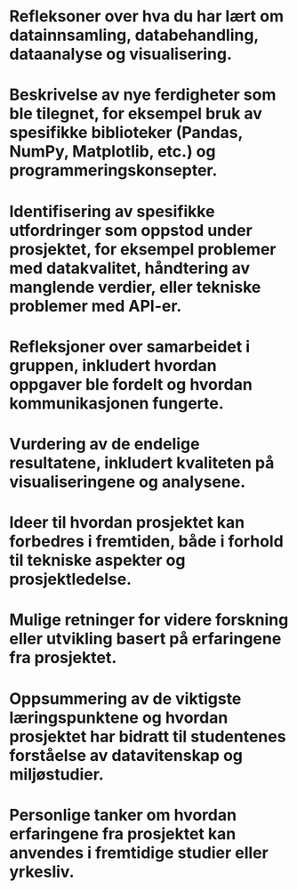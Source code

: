 # Refleksoner over hva du har lært om datainnsamling, databehandling, dataanalyse og visualisering.

# Beskrivelse av nye ferdigheter som ble tilegnet, for eksempel bruk av spesifikke biblioteker (Pandas, NumPy, Matplotlib, etc.) og programmeringskonsepter.

# Identifisering av spesifikke utfordringer som oppstod under prosjektet, for eksempel problemer med datakvalitet, håndtering av manglende verdier, eller tekniske problemer med API-er.

# Refleksjoner over samarbeidet i gruppen, inkludert hvordan oppgaver ble fordelt og hvordan kommunikasjonen fungerte.

# Vurdering av de endelige resultatene, inkludert kvaliteten på visualiseringene og analysene.

# Ideer til hvordan prosjektet kan forbedres i fremtiden, både i forhold til tekniske aspekter og prosjektledelse.

# Mulige retninger for videre forskning eller utvikling basert på erfaringene fra prosjektet.

# Oppsummering av de viktigste læringspunktene og hvordan prosjektet har bidratt til studentenes forståelse av datavitenskap og miljøstudier.

# Personlige tanker om hvordan erfaringene fra prosjektet kan anvendes i fremtidige studier eller yrkesliv.